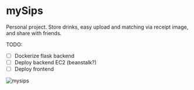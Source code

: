 # mySips
Personal project. Store drinks, easy upload and matching via receipt image, and share with friends.

TODO:
- [ ] Dockerize flask backend
- [ ] Deploy backend EC2 (beanstalk?)
- [ ] Deploy frontend

![mysips](https://github.com/user-attachments/assets/ca9828fa-29d5-4c55-898c-150a3f701074)
